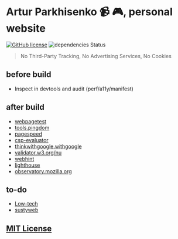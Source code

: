 # Artur Parkhisenko :video_camera: :video_game:, personal website

[![GitHub license](https://img.shields.io/github/license/arturparkhisenko/arturparkhisenko.github.io.svg)](https://github.com/arturparkhisenko/arturparkhisenko.github.io/blob/master/LICENSE.md) ![dependencies Status](https://img.shields.io/librariesio/github/arturparkhisenko/arturparkhisenko.github.io)

> No Third-Party Tracking, No Advertising Services, No Cookies

## before build

- Inspect in devtools and audit (perf/a11y/manifest)

## after build

- [webpagetest](https://www.webpagetest.org/)
- [tools.pingdom](https://tools.pingdom.com/)
- [pagespeed](https://pagespeed.web.dev/analysis/https-arturparkhisenko-github-io/4b30xza8jj?utm_source=psi&utm_medium=redirect&form_factor=mobile)
- [csp-evaluator](https://csp-evaluator.withgoogle.com/)
- [thinkwithgoogle.withgoogle](https://www.thinkwithgoogle.com/marketing-strategies/app-and-mobile/mobile-tools-to-optimize-site-and-app/)
- [validator.w3.org/nu](https://validator.w3.org/nu/?showoutline=yes&doc=https%3A%2F%2Farturparkhisenko.github.io%2F)
- [webhint](https://webhint.io/)
- [lighthouse](https://developer.chrome.com/docs/lighthouse/overview/)
- [observatory.mozilla.org](https://observatory.mozilla.org/)

## to-do

- [Low-tech](https://solar.lowtechmagazine.com/2018/09/how-to-build-a-lowtech-website/)
- [sustyweb](https://w3c.github.io/sustyweb/)

## [MIT License](LICENSE)
